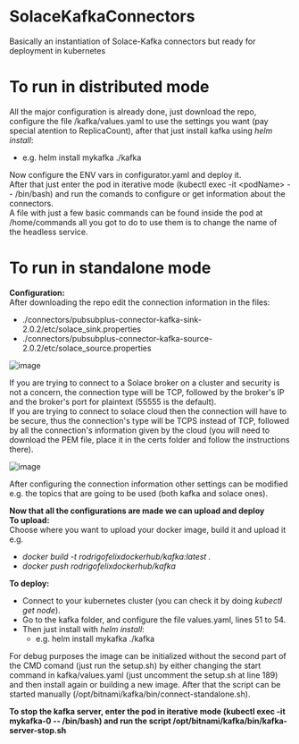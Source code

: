 # SolaceKafkaConnectors
Basically an instantiation of Solace-Kafka connectors but ready for deployment in kubernetes

# To run in distributed mode
All the major configuration is already done, just download the repo, configure the file /kafka/values.yaml to use the settings you want (pay special atention to ReplicaCount), after that just install kafka using *helm install*:
  * e.g. helm install mykafka ./kafka  

Now configure the ENV vars in configurator.yaml and deploy it.  
After that just enter the pod in iterative mode (kubectl exec -it \<podName\>  -- /bin/bash) and run the comands to configure or get information about the connectors.  
A file with just a few basic commands can be found inside the pod at /home/commands all you got to do to use them is to change the name of the headless service.

# To run in standalone mode 

**Configuration:**  
  After downloading the repo edit the connection information in the files:
  * ./connectors/pubsubplus-connector-kafka-sink-2.0.2/etc/solace_sink.properties 
  * ./connectors/pubsubplus-connector-kafka-source-2.0.2/etc/solace_source.properties
  
  ![image](https://user-images.githubusercontent.com/72951472/127986457-7b0f2323-17f9-4314-9cef-8cc13b0c5d86.png)
  
  If you are trying to connect to a Solace broker on a cluster and security is not a concern, the connection type will be TCP, followed by the broker's IP and the broker's port for plaintext (55555 is the default).  
  If you are trying to connect to solace cloud then the connection will have to be secure, thus the connection's type will be TCPS instead of TCP, followed by all the connection's information given by the cloud (you will need to download the PEM file, place it in the certs folder and follow the instructions there).  
   
  ![image](https://user-images.githubusercontent.com/72951472/127856736-d41c688f-e444-4fef-9f25-73e65748f9c9.png)
   
  After configuring the connection information other settings can be modified e.g. the topics that are going to be used (both kafka and solace ones).
  
**Now that all the configurations are made we can upload and deploy**  
**To upload:**  
  Choose where you want to upload your docker image, build it and upload it e.g.
  * *docker build -t rodrigofelixdockerhub/kafka:latest .* 
  * *docker push rodrigofelixdockerhub/kafka*
      
**To deploy:**
  * Connect to your kubernetes cluster (you can check it by doing *kubectl get node*).
  * Go to the kafka folder, and configure the file values.yaml, lines 51 to 54.
  * Then just install with *helm install*:
    * e.g. helm install mykafka ./kafka
  
  
  For debug purposes the image can be initialized without the second part of the CMD comand (just run the setup.sh) by either changing the start command in kafka/values.yaml (just uncomment the setup.sh at line 189) and then install again or building a new image. After that the script can be started manually (/opt/bitnami/kafka/bin/connect-standalone.sh).

  **To stop the kafka server, enter the pod in iterative mode (kubectl exec -it mykafka-0  -- /bin/bash) and run the script /opt/bitnami/kafka/bin/kafka-server-stop.sh**  
  
